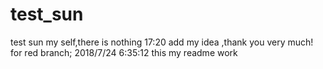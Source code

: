# test_sun
test sun my self,there is nothing
17:20 add my idea ,thank you very much! for red branch;
2018/7/24 6:35:12 this my readme work
